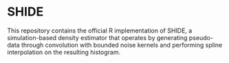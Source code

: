 # SHIDE
This repository contains the official R implementation of SHIDE, a simulation-based density estimator that operates by generating pseudo-data through convolution with bounded noise kernels and performing spline interpolation on the resulting histogram.
